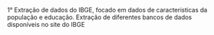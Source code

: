  1° Extração de dados do IBGE, focado em dados de caracteristicas da população e educação.
 Extração de diferentes bancos de dados disponíveis no site do IBGE
